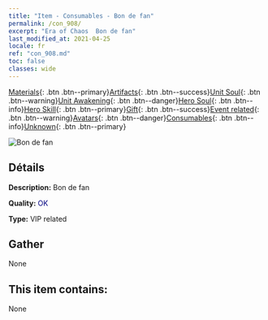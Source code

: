 ```yaml
---
title: "Item - Consumables - Bon de fan"
permalink: /con_908/
excerpt: "Era of Chaos  Bon de fan"
last_modified_at: 2021-04-25
locale: fr
ref: "con_908.md"
toc: false
classes: wide
---
```

 [Materials](/ItemsFR/){: .btn .btn--primary}[Artifacts](/ItemsFR/Artifacts/){: .btn .btn--success}[Unit Soul](/ItemsFR/UnitSoul/){: .btn .btn--warning}[Unit Awakening](/ItemsFR/UnitAwakening/){: .btn .btn--danger}[Hero Soul](/ItemsFR/HeroSoul/){: .btn .btn--info}[Hero Skill](/ItemsFR/HeroSkill/){: .btn .btn--primary}[Gift](/ItemsFR/Gift/){: .btn .btn--success}[Event related](/ItemsFR/Events/){: .btn .btn--warning}[Avatars](/ItemsFR/Avatars/){: .btn .btn--danger}[Consumables](/ItemsFR/Consumables/){: .btn .btn--info}[Unknown](/ItemsFR/Unknown/){: .btn .btn--primary}

 ![Bon de fan](/images/t/i_120.png)

## Détails
 **Description:** Bon de fan

 **Quality:** <span style="color: #000080">OK</span>

 **Type:** VIP related

## Gather

  None

## This item contains:

  None

